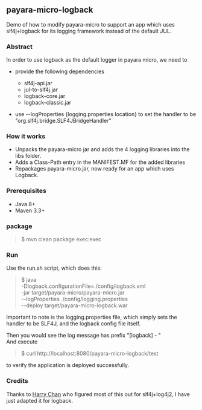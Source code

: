 ## payara-micro-logback

Demo of how to modify payara-micro to support an app which uses slf4j+logback for its logging framework
instead of the default JUL.

### Abstract

In order to use logback as the default logger in payara micro, we need to

- provide the following dependencies
  - slf4j-api.jar
  - jul-to-slf4j.jar
  - logback-core.jar
  - logback-classic.jar
  
- use --logProperties {logging.properties location} to set the handler to be "org.slf4j.bridge.SLF4JBridgeHandler"

### How it works

- Unpacks the payara-micro jar and adds the 4 logging libraries into the libs folder.
- Adds a Class-Path entry in the MANIFEST.MF for the added libraries
- Repackages payara-micro.jar, now ready for an app which uses Logback.
 
### Prerequisites
- Java 8+
- Maven 3.3+

### package

>$ mvn clean package exec:exec

### Run

Use the run.sh script, which does this:

>$ java \
    -Dlogback.configurationFile=./config/logback.xml \
    -jar target/payara-micro/payara-micro.jar \
        --logProperties ./config/logging.properties \
        --deploy target/payara-micro-logback.war

Important to note is the logging.properties file, which simply sets the handler to be SLF4J, and the logback
config file itself.

Then you would see the log message has prefix "[logback] - "  
And execute
>$ curl http://localhost:8080/payara-micro-logback/test  

to verify the application is deployed successfully.

### Credits

Thanks to [Harry Chan](https://github.com/hei1233212000/payara-micro-log4j2) who figured most of this out for slf4j+log4j2, 
I have just adapted it for logback.